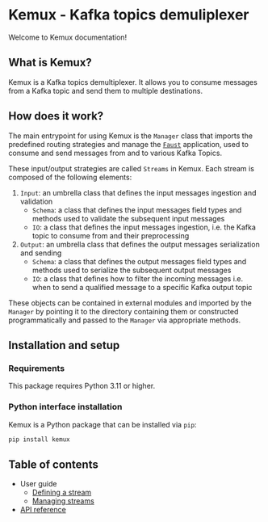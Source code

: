 # Kemux - Kafka topics demuliplexer

Welcome to Kemux documentation!

## What is Kemux?

Kemux is a Kafka topics demultiplexer. It allows you to consume messages from a Kafka topic and send them to multiple destinations.

## How does it work?

The main entrypoint for using Kemux is the `Manager` class that imports the predefined routing strategies and manage the [`Faust`](https://faust.readthedocs.io/en/latest/index.html) application,
used to consume and send messages from and to various Kafka Topics.

These input/output strategies are called `Streams` in Kemux.
Each stream is composed of the following elements:

1. `Input`: an umbrella class that defines the input messages ingestion and validation
    - `Schema`: a class that defines the input messages field types and methods used to validate the subsequent input messages
    - `IO`: a class that defines the input messages ingestion, i.e. the Kafka topic to consume from and their preprocessing
2. `Output`: an umbrella class that defines the output messages serialization and sending
    - `Schema`: a class that defines the output messages field types and methods used to serialize the subsequent output messages
    - `IO`: a class that defines how to filter the incoming messages i.e. when to send a qualified message to a specific Kafka output topic

These objects can be contained in external modules and imported by the `Manager` by pointing it to the directory containing them or constructed programmatically and passed to the `Manager` via appropriate methods.

## Installation and setup

### Requirements

This package requires Python 3.11 or higher.

### Python interface installation

Kemux is a Python package that can be installed via `pip`:

```bash
pip install kemux
```

## Table of contents

- User guide
  - [Defining a stream](user-guide/stream.md)
  - [Managing streams](user-guide/manager.md)
- [API reference](api-reference.md)
